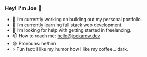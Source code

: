 ### Hey! I'm Joe 👋


- 🔭 I’m currently working on building out my personal portfolio.
- 🌱 I’m currently learning full stack web development.
- 🤔 I’m looking for help with getting started in freelancing.
- 📫 How to reach me: hello@joekarow.dev
- 😄 Pronouns: he/him
- ⚡ Fun fact: I like my humor how I like my coffee... dark.


<!--- - 👯 I’m looking to collaborate on ... --->
<!--- - 💬 Ask me about ... --->

